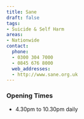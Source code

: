 ```yaml
---
title: Sane
draft: false
tags:
- Suicide & Self Harm
areas:
- Nationwide
contact:
  phone:
  - 0300 304 7000
  - 0845 676 8000
  web_addresses:
  - http://www.sane.org.uk
---
```


### Opening Times
* 4.30pm to 10.30pm daily

